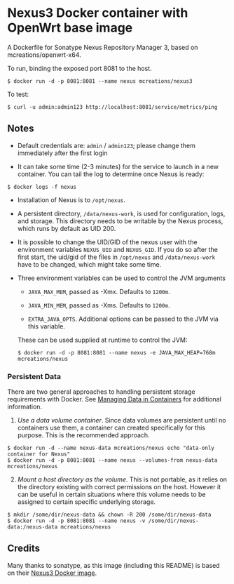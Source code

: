 # Nexus3 Docker container with OpenWrt base image

A Dockerfile for Sonatype Nexus Repository Manager 3, based on mcreations/openwrt-x64.

To run, binding the exposed port 8081 to the host.

```
$ docker run -d -p 8081:8081 --name nexus mcreations/nexus3
```

To test:

```
$ curl -u admin:admin123 http://localhost:8081/service/metrics/ping
```

## Notes

* Default credentials are: `admin` / `admin123`; please change them
  immediately after the first login

* It can take some time (2-3 minutes) for the service to launch in a
new container.  You can tail the log to determine once Nexus is ready:

```
$ docker logs -f nexus
```

* Installation of Nexus is to `/opt/nexus`.  

* A persistent directory, `/data/nexus-work`, is used for
  configuration, logs, and storage. This directory needs to be
  writable by the Nexus process, which runs by default as UID 200.
  
* It is possible to change the UID/GID of the nexus user with the
  environment variables `NEXUS_UID` and `NEXUS_GID`.  If you do so
  after the first start, the uid/gid of the files in `/opt/nexus` and
  `/data/nexus-work` have to be changed, which might take some time.

* Three environment variables can be used to control the JVM arguments

  * `JAVA_MAX_MEM`, passed as -Xmx.  Defaults to `1200m`.

  * `JAVA_MIN_MEM`, passed as -Xms.  Defaults to `1200m`.

  * `EXTRA_JAVA_OPTS`.  Additional options can be passed to the JVM via
  this variable.

  These can be used supplied at runtime to control the JVM:

  ```
  $ docker run -d -p 8081:8081 --name nexus -e JAVA_MAX_HEAP=768m mcreations/nexus
  ```

### Persistent Data

There are two general approaches to handling persistent storage requirements
with Docker. See [Managing Data in Containers](https://docs.docker.com/userguide/dockervolumes/)
for additional information.

  1. *Use a data volume container*.  Since data volumes are persistent
  until no containers use them, a container can created specifically for 
  this purpose.  This is the recommended approach.  

  ```
  $ docker run -d --name nexus-data mcreations/nexus echo "data-only container for Nexus"
  $ docker run -d -p 8081:8081 --name nexus --volumes-from nexus-data mcreations/nexus
  ```

  2. *Mount a host directory as the volume*.  This is not portable, as it
  relies on the directory existing with correct permissions on the host.
  However it can be useful in certain situations where this volume needs
  to be assigned to certain specific underlying storage.  

  ```
  $ mkdir /some/dir/nexus-data && chown -R 200 /some/dir/nexus-data
  $ docker run -d -p 8081:8081 --name nexus -v /some/dir/nexus-data:/nexus-data mcreations/nexus
  ```

## Credits

Many thanks to sonatype, as this image (including this README) is
based on their
[Nexus3 Docker image](https://github.com/sonatype/docker-nexus3).

